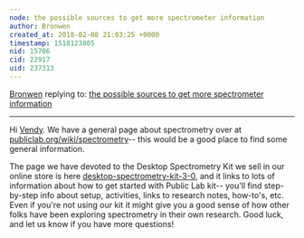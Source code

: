```yaml
---
node: the possible sources to get more spectrometer information 
author: Bronwen
created_at: 2018-02-08 21:03:25 +0000
timestamp: 1518123805
nid: 15706
cid: 22917
uid: 237313
---
```




[Bronwen](../profile/Bronwen) replying to: [the possible sources to get more spectrometer information ](../notes/Vendy/02-08-2018/the-possible-sources-to-get-more-spectrometer-information)

----
Hi [Vendy](/profile/Vendy). We have a general page about spectrometry over at [publiclab.org/wiki/spectrometry](https://publiclab.org/wiki/spectrometry)-- this would be a good place to find some general information. 

The page we have devoted to the Desktop Spectrometry Kit we sell in our online store is here [desktop-spectrometry-kit-3-0](https://publiclab.org/wiki/desktop-spectrometry-kit-3-0), and it links to lots of information about how to get started with Public Lab kit-- you'll find step-by-step info about setup, activities, links to research notes, how-to's, etc. Even if you're not using our kit it might give you a good sense of how other folks have been exploring spectrometry in their own research. Good luck, and let us know if you have more questions!